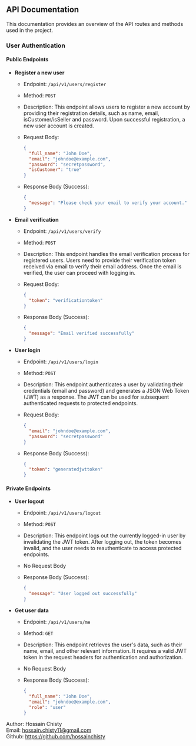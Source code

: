 ## API Documentation

This documentation provides an overview of the API routes and methods used in the project.

### User Authentication

#### Public Endpoints

- **Register a new user**

  - Endpoint: `/api/v1/users/register`
  - Method: `POST`
  - Description: This endpoint allows users to register a new account by providing their registration details, such as name, email, isCustomer/isSeller and password. Upon successful registration, a new user account is created.

  - Request Body:

    ```json
    {
      "full_name": "John Doe",
      "email": "johndoe@example.com",
      "password": "secretpassword",
      "isCustomer": "true"
    }
    ```

  - Response Body (Success):
    ```json
    {
      "message": "Please check your email to verify your account."
    }
    ```

- **Email verification**

  - Endpoint: `/api/v1/users/verify`
  - Method: `POST`
  - Description: This endpoint handles the email verification process for registered users. Users need to provide their verification token received via email to verify their email address. Once the email is verified, the user can proceed with logging in.

  - Request Body:

    ```json
    {
      "token": "verificationtoken"
    }
    ```

  - Response Body (Success):
    ```json
    {
      "message": "Email verified successfully"
    }
    ```

- **User login**

  - Endpoint: `/api/v1/users/login`
  - Method: `POST`
  - Description: This endpoint authenticates a user by validating their credentials (email and password) and generates a JSON Web Token (JWT) as a response. The JWT can be used for subsequent authenticated requests to protected endpoints.

  - Request Body:

    ```json
    {
      "email": "johndoe@example.com",
      "password": "secretpassword"
    }
    ```

  - Response Body (Success):
    ```json
    {
      "token": "generatedjwttoken"
    }
    ```

#### Private Endpoints

- **User logout**

  - Endpoint: `/api/v1/users/logout`
  - Method: `POST`
  - Description: This endpoint logs out the currently logged-in user by invalidating the JWT token. After logging out, the token becomes invalid, and the user needs to reauthenticate to access protected endpoints.

  - No Request Body

  - Response Body (Success):
    ```json
    {
      "message": "User logged out successfully"
    }
    ```

- **Get user data**

  - Endpoint: `/api/v1/users/me`
  - Method: `GET`
  - Description: This endpoint retrieves the user's data, such as their name, email, and other relevant information. It requires a valid JWT token in the request headers for authentication and authorization.

  - No Request Body

  - Response Body (Success):
    ```json
    {
      "full_name": "John Doe",
      "email": "johndoe@example.com",
      "role": "user"
    }
    ```

Author: Hossain Chisty <br>
Email: hossain.chisty11@gmail.com <br>
Github: https://github.com/hossainchisty

<!-- Todo: Write your info if you are co-author -->
